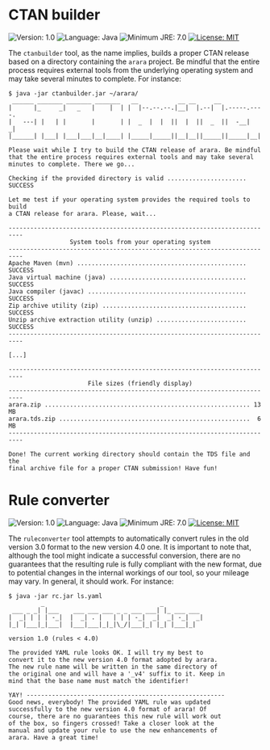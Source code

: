 # CTAN builder

![Version: 1.0](https://img.shields.io/badge/current_version-1.0-blue.svg?style=flat-square)
![Language: Java](https://img.shields.io/badge/language-Java-blue.svg?style=flat-square)
![Minimum JRE: 7.0](https://img.shields.io/badge/minimum_JRE-7.0-blue.svg?style=flat-square)
[![License: MIT](https://img.shields.io/badge/license-MIT-blue.svg?style=flat-square)](https://opensource.org/licenses/MIT)

The `ctanbuilder` tool, as the name implies, builds a proper CTAN release based on a directory 
containing the `arara` project. Be mindful that the entire process requires external tools from
the underlying operating system and may take several minutes to complete. For instance:

```
$ java -jar ctanbuilder.jar ~/arara/
 ______ _______ _______ _______   __           __ __     __             
|      |_     _|   _   |    |  | |  |--.--.--.|__|  |.--|  |.-----.----.
|   ---| |   | |       |       | |  _  |  |  ||  |  ||  _  ||  -__|   _|
|______| |___| |___|___|__|____| |_____|_____||__|__||_____||_____|__|  

Please wait while I try to build the CTAN release of arara. Be mindful
that the entire process requires external tools and may take several
minutes to complete. There we go...

Checking if the provided directory is valid ...................... SUCCESS

Let me test if your operating system provides the required tools to build
a CTAN release for arara. Please, wait...

--------------------------------------------------------------------------
                 System tools from your operating system                  
--------------------------------------------------------------------------
Apache Maven (mvn) ............................................... SUCCESS
Java virtual machine (java) ...................................... SUCCESS
Java compiler (javac) ............................................ SUCCESS
Zip archive utility (zip) ........................................ SUCCESS
Unzip archive extraction utility (unzip) ......................... SUCCESS
--------------------------------------------------------------------------

[...]

--------------------------------------------------------------------------
                      File sizes (friendly display)                       
--------------------------------------------------------------------------
arara.zip ......................................................... 13 MB
arara.tds.zip .....................................................  6 MB
--------------------------------------------------------------------------

Done! The current working directory should contain the TDS file and the
final archive file for a proper CTAN submission! Have fun!
```

# Rule converter

![Version: 1.0](https://img.shields.io/badge/current_version-1.0-blue.svg?style=flat-square)
![Language: Java](https://img.shields.io/badge/language-Java-blue.svg?style=flat-square)
![Minimum JRE: 7.0](https://img.shields.io/badge/minimum_JRE-7.0-blue.svg?style=flat-square)
[![License: MIT](https://img.shields.io/badge/license-MIT-blue.svg?style=flat-square)](https://opensource.org/licenses/MIT)

The `ruleconverter` tool attempts to automatically convert rules in the old version 3.0 format
to the new version 4.0 one. It is important to note that, although the tool might indicate a
successful conversion, there are no guarantees that the resulting rule is fully compliant with
the new format, due to potential changes in the internal workings of our tool, so your mileage
may vary. In general, it should work. For instance:

```
$ java -jar rc.jar ls.yaml
         _                                _
 ___ _ _| |___    ___ ___ ___ _ _ ___ ___| |_ ___ ___
|  _| | | | -_|  |  _| . |   | | | -_|  _|  _| -_|  _|
|_| |___|_|___|  |___|___|_|_|\_/|___|_| |_| |___|_|

version 1.0 (rules < 4.0)

The provided YAML rule looks OK. I will try my best to
convert it to the new version 4.0 format adopted by arara.
The new rule name will be written in the same directory of
the original one and will have a '_v4' suffix to it. Keep in
mind that the base name must match the identifier!

YAY! -------------------------------------------------------
Good news, everybody! The provided YAML rule was updated
successfully to the new version 4.0 format of arara! Of
course, there are no guarantees this new rule will work out
of the box, so fingers crossed! Take a closer look at the
manual and update your rule to use the new enhancements of
arara. Have a great time!
```

